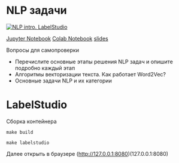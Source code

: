 # NLP задачи

[![NLP intro. LabelStudio](http://img.youtube.com/vi/ahKsCZBTOfM/0.jpg)](http://www.youtube.com/watch?v=ahKsCZBTOfM "NLP intro. LabelStudio")


[Jupyter Notebook](../src/jupyter_notebooks/lecture_02_nlp_tasks.ipynb)
[Colab Notebook](https://colab.research.google.com/drive/19z9Dv_YOAkoCawkTBBWBxYC_n-RTgRAw?usp=sharing)
[slides](https://docs.google.com/presentation/d/1nQjBwAKL4bSCBoBPGYCVRS2EILcS_BpxAY6Ulkz84MM/edit?usp=sharing)

Вопросы для самопроверки

* Перечислите основные этапы решения NLP задач и опишите подробно каждый этап
* Aлгоритмы векторизации текста. Как работает Word2Vec?
* Основные задачи NLP и их категории

# LabelStudio

Сборка контейнера

```shell
make build
```

```shell
make labelstudio
```

Далее открыть в браузере (http://127.0.0.1:8080)(127.0.0.1:8080)
